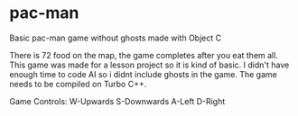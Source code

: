 # pac-man
Basic pac-man game without ghosts made with Object C

There is 72 food on the map, the game completes after you eat them all.
This game was made for a lesson project so it is kind of basic.
I didn't have enough time to code AI so i didnt include ghosts in the game.
The game needs to be compiled on Turbo C++.

Game Controls:
W-Upwards
S-Downwards
A-Left
D-Right
